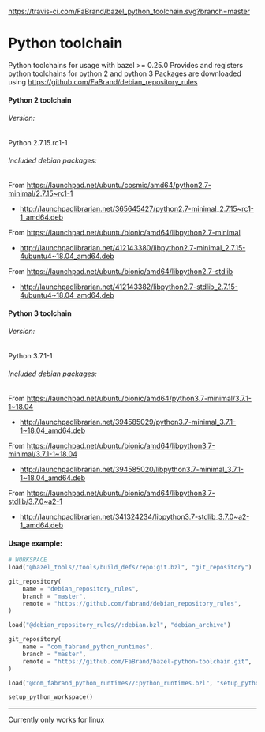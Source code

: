 https://travis-ci.com/FaBrand/bazel_python_toolchain.svg?branch=master
# Python toolchain
Python toolchains for usage with bazel >= 0.25.0
Provides and registers python toolchains for python 2 and python 3
Packages are downloaded using https://github.com/FaBrand/debian_repository_rules


#### Python 2 toolchain
###### Version:
Python 2.7.15.rc1-1
###### Included debian packages:
From https://launchpad.net/ubuntu/cosmic/amd64/python2.7-minimal/2.7.15~rc1-1
- http://launchpadlibrarian.net/365645427/python2.7-minimal_2.7.15~rc1-1_amd64.deb

From https://launchpad.net/ubuntu/bionic/amd64/libpython2.7-minimal
- http://launchpadlibrarian.net/412143380/libpython2.7-minimal_2.7.15-4ubuntu4~18.04_amd64.deb

From https://launchpad.net/ubuntu/bionic/amd64/libpython2.7-stdlib
- http://launchpadlibrarian.net/412143382/libpython2.7-stdlib_2.7.15-4ubuntu4~18.04_amd64.deb

#### Python 3 toolchain
###### Version:
Python 3.7.1-1
###### Included debian packages:
From https://launchpad.net/ubuntu/bionic/amd64/python3.7-minimal/3.7.1-1~18.04
- http://launchpadlibrarian.net/394585029/python3.7-minimal_3.7.1-1~18.04_amd64.deb

From https://launchpad.net/ubuntu/bionic/amd64/libpython3.7-minimal/3.7.1-1~18.04
- http://launchpadlibrarian.net/394585020/libpython3.7-minimal_3.7.1-1~18.04_amd64.deb

From https://launchpad.net/ubuntu/bionic/amd64/libpython3.7-stdlib/3.7.0~a2-1
- http://launchpadlibrarian.net/341324234/libpython3.7-stdlib_3.7.0~a2-1_amd64.deb


#### Usage example:
```python
# WORKSPACE
load("@bazel_tools//tools/build_defs/repo:git.bzl", "git_repository")

git_repository(
    name = "debian_repository_rules",
    branch = "master",
    remote = "https://github.com/fabrand/debian_repository_rules",
)

load("@debian_repository_rules//:debian.bzl", "debian_archive")

git_repository(
    name = "com_fabrand_python_runtimes",
    branch = "master",
    remote = "https://github.com/FaBrand/bazel-python-toolchain.git",
)

load("@com_fabrand_python_runtimes//:python_runtimes.bzl", "setup_python_workspace")

setup_python_workspace()
```

-------------------------------------------------------------------------

Currently only works for linux
